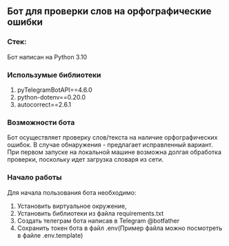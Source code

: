 ## Бот для проверки слов на орфографические ошибки
### Стек:

Бот написан на Python 3.10
### Использумые библиотеки

1. pyTelegramBotAPI==4.6.0
2. python-dotenv==0.20.0
3. autocorrect==2.6.1

### Возможности бота

Бот осуществляет проверку слов/текста на наличие орфографических ошибок. В случае обнаружения - предлагает исправленный вариант.
При первом запуске на локальной машине возможна долгая обработка проверки, поскольку идет загрузка словаря из сети.

### Начало работы

Для начала пользования бота необходимо:
1. Установить виртуальное окружение, 
2. Установить библиотеки из файла requirements.txt
3. Создать телеграм бота написав в Telegram @botfather
4. Сохранить токен бота в файл .env(Пример файла можно посмотреть в файле .env.template)

